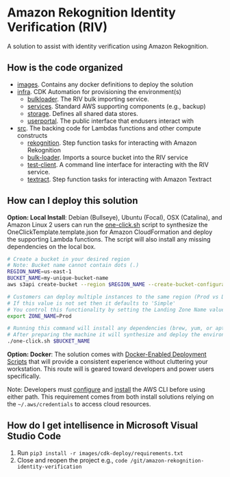 # Amazon Rekognition Identity Verification (RIV)

A solution to assist with identity verification using Amazon Rekognition.

## How is the code organized

- [images](images). Contains any docker definitions to deploy the solution
- [infra](infra).  CDK Automation for provisioning the environment(s)
  - [bulkloader](infra/bulkloader).  The RIV bulk importing service. 
  - [services](infra/services). Standard AWS supporting components (e.g., backup)
  - [storage](infra/storage). Defines all shared data stores.
  - [userportal](infra/userportal).  The public interface that endusers interact with
- [src](src).  The backing code for Lambdas functions and other compute constructs
  - [rekognition](src/rekognition).  Step function tasks for interacting with Amazon Rekognition
  - [bulk-loader](src/bulk-loader).  Imports a source bucket into the RIV service
  - [test-client](src/test-client).  A command line interface for interacting with the RIV service.
  - [textract](src/textract).  Step function tasks for interacting with Amazon Textract

## How can I deploy this solution

**Option: Local Install**:  Debian (Bullseye), Ubuntu (Focal), OSX (Catalina), and Amazon Linux 2 users can run the [one-click.sh](one-click.sh) script to synthesize the OneClickTemplate.template.json for Amazon CloudFormation and deploy the supporting Lambda functions.  The script will also install any missing dependencies on the local box.

```sh
# Create a bucket in your desired region
# Note: Bucket name cannot contain dots (.)
REGION_NAME=us-east-1
BUCKET_NAME=my-unique-bucket-name
aws s3api create-bucket --region $REGION_NAME --create-bucket-configuration \"{\\\"LocationConstraint\\\": \\\"$REGION_NAME\\\"}\" --bucket $BUCKET_NAME

# Customers can deploy multiple instances to the same region (Prod vs Dev)
# If this value is not set then it defaults to 'Simple'
# You control this functionality by setting the Landing Zone Name value
export ZONE_NAME=Prod

# Running this command will install any dependencies (brew, yum, or apt required)
# After preparing the machine it will synthesize and deploy the environment
./one-click.sh $BUCKET_NAME
```

**Option: Docker**: The solution comes with [Docker-Enabled Deployment Scripts](docker-deploy) that will provide a consistent experience without cluttering your workstation.  This route will is geared toward developers and power users specifically. 

Note: Developers must [configure](https://docs.aws.amazon.com/cli/latest/userguide/cli-chap-configure.html) and [install](https://docs.aws.amazon.com/cli/latest/userguide/install-cliv2.html) the AWS CLI before using either path.  This requirement comes from both install solutions relying on the `~/.aws/credentials` to access cloud resources.

## How do I get intellisence in Microsoft Visual Studio Code

1. Run `pip3 install -r images/cdk-deploy/requirements.txt`
1. Close and reopen the project e.g., `code /git/amazon-rekognition-identity-verification`
